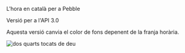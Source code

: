 L'hora en català per a Pebble

Versió per a l'API 3.0

Aquesta versió canvia el color de fons depenent de la franja horària.

![dos quarts tocats de deu](http://i.imgur.com/ul2yYMl.png?1)

